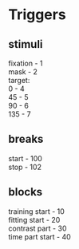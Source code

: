 Triggers
========

stimuli
-------

fixation   - 1  
mask       - 2  
target:  
       0   - 4  
       45  - 5  
       90  - 6  
       135 - 7  

breaks
------
start - 100  
stop  - 102  

blocks
------
training start  - 10  
fitting  start  - 20  
contrast part   - 30  
time part start - 40  
